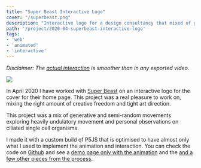 ```yaml
---
title: "Super Beast Interactive Logo"
cover: "/superbeast.png"
description: "Interactive logo for a design consultancy that mixed of generative and semi-random and ciliate inspired undulatory movement."
path: '/project/2020-04-superbeast-interactive-logo'
tags:
- 'web'
- 'animated'
- 'interactive'
---
```


*Disclaimer: The [actual interaction](https://superbeast.herokuapp.com/) is smoother than in any exported video.*

![](./superbeast.png)

In April 2020 I have worked with [Super Beast](https://superbeast.co) on an interactive logo for the cover for their home page. This project was a real pleasure to work on, mixing the right amount of creative freedom and tight art direction.

This project was a mix of generative and semi-random movements exploring heavily undulatory movement and personal observations on ciliated single cell organisms.

I made it with a custom build of P5JS that is optimised to have almost only what I used to implement the animation and interaction. You can check the code on [Github](https://github.com/murilopolese/superbeast) and see a [demo page only with the animation](https://superbeast.herokuapp.com/) and the [and a few other pieces from the process](https://github.com/murilopolese/superbeast/tree/6028ff91db224adbcf33bcd663451732a1128fe2).
